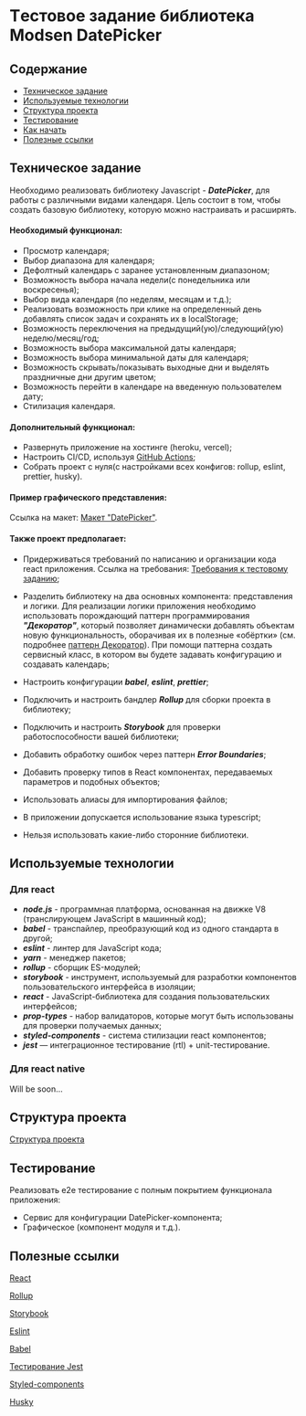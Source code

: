 # Tестовое задание библиотека Modsen DatePicker


## Содержание


- [Техническое задание](#Техническое-задание)
- [Используемые технологии](#Используемые-технологии)
- [Структура проекта](#Структура-проекта)
- [Тестирование](#Тестирование)
- [Как начать](#Как-начать)
- [Полезные ссылки](#Полезные-ссылки)


## Техническое задание
Необходимо реализовать библиотеку Javascript - ***DatePicker***, для работы с различными видами календаря.
Цель состоит в том, чтобы создать базовую библиотеку, которую можно настраивать и расширять.


#### Необходимый функционал:


- Просмотр календаря;
- Выбор диапазона для календаря;
- Дефолтный календарь с заранее установленным диапазоном;
- Возможность выбора начала недели(с понедельника или воскресенья);
- Выбор вида календаря (по неделям, месяцам и т.д.);
- Реализовать возможность при клике на определенный день добавлять список задач и
  сохранять их в localStorage;
- Возможность переключения на предыдущий(ую)/следующий(ую) неделю/месяц/год;
- Возможность выбора максимальной даты календаря;
- Возможность выбора минимальной даты для календаря;
- Возможность скрывать/показывать выходные дни и выделять праздничные дни другим цветом;
- Возможность перейти в календаре на введенную пользователем дату;
- Стилизация календаря.


#### Дополнительный функционал:


- Развернуть приложение на хостинге (heroku, vercel);
- Настроить CI/CD, используя [GitHub Actions](https://github.com/features/actions);
- Собрать проект с нуля(с настройками всех конфигов: rollup, eslint, prettier, husky).


#### Пример графического представления:


Ссылка на макет: [Макет "DatePicker"](https://www.figma.com/file/PGg4P38QaPjUzasxC2GSkv/Modsen-Datepicker?node-id=0%3A1&t=dWZj8oM41qBje0bv-0).


#### Также проект предполагает:

- Придерживаться требований по написанию и организации кода react приложения. Ссылка на требования: [Требования к тестовому заданию](https://github.com/annaprystavka/requirements);

- Разделить библиотеку на два основных компонента: представления и логики. Для реализации логики приложения необходимо использовать порождающий паттерн программирования ***"Декоратор"***, который позволяет динамически добавлять объектам новую функциональность, оборачивая их в полезные «обёртки» (см. подробнее [паттерн Декоратор](https://refactoring.guru/ru/design-patterns/decorator)). При помощи паттерна создать сервисный класс, в котором вы будете задавать конфигурацию и создавать календарь;


- Настроить конфигурации ***babel***, ***eslint***, ***prettier***;

- Подключить и настроить бандлер ***Rollup*** для сборки проекта в библиотеку;

- Подключить и настроить ***Storybook*** для проверки работоспособности вашей библиотеки;

- Добавить обработку ошибок через паттерн ***Error Boundaries***;

- Добавить проверку типов в React компонентах, передаваемых параметров и подобных объектов;

- Использовать алиасы для импортирования файлов;

- В приложении допускается использование языка typescript;

- Нельзя использовать какие-либо сторонние библиотеки.


## Используемые технологии


### Для react
- ***node.js*** - программная платформа, основанная на движке V8 (транслирующем JavaScript в машинный код);
- ***babel*** - транспайлер, преобразующий код из одного стандарта в другой;
- ***eslint*** - линтер для JavaScript кода;
- ***yarn*** - менеджер пакетов;
- ***rollup*** - сборщик ES-модулей;
- ***storybook*** - инструмент, используемый для разработки компонентов пользовательского интерфейса в изоляции;
- ***react*** - JavaScript-библиотека для создания пользовательских интерфейсов;
- ***prop-types*** - набор валидаторов, которые могут быть использованы для проверки получаемых данных;
- ***styled-components*** - система стилизации react компонентов;
- ***jest*** — интеграционное тестирование (rtl) + unit-тестирование.


### Для react native
Will be soon...


## Структура проекта


[Структура проекта](https://github.com/mkrivel/structure)


## Тестирование


Реализовать e2e тестирование c полным покрытием функционала приложения:
- Сервис для конфигурации DatePicker-компонента;
- Графическое (компонент модуля и т.д.).




## Полезные ссылки


[React](https://reactjs.org/docs/getting-started.html)


[Rollup](https://rollupjs.org/guide/en/)


[Storybook](https://storybook.js.org/docs/basics/introduction/)


[Eslint](https://eslint.org/docs/user-guide/configuring)


[Babel](https://babeljs.io/docs/en/configuration)


[Тестирование Jest](https://jestjs.io/ru/docs/getting-started)


[Styled-components](https://www.styled-components.com/docs)


[Husky](https://dev.to/ivadyhabimana/setup-eslint-prettier-and-husky-in-a-node-project-a-step-by-step-guide-946)
